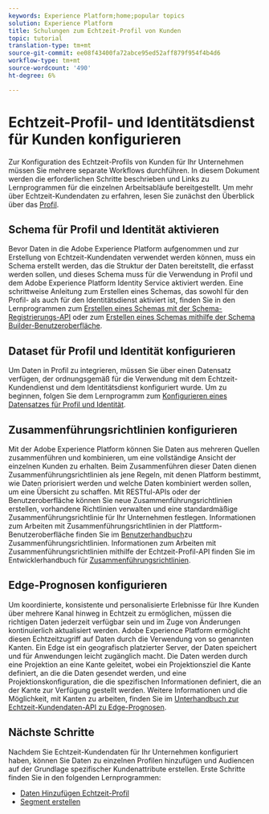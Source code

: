 ```yaml
---
keywords: Experience Platform;home;popular topics
solution: Experience Platform
title: Schulungen zum Echtzeit-Profil von Kunden
topic: tutorial
translation-type: tm+mt
source-git-commit: ee08f43400fa72abce95ed52aff879f954f4b4d6
workflow-type: tm+mt
source-wordcount: '490'
ht-degree: 6%

---
```



# Echtzeit-Profil- und Identitätsdienst für Kunden konfigurieren

Zur Konfiguration des Echtzeit-Profils von Kunden für Ihr Unternehmen müssen Sie mehrere separate Workflows durchführen. In diesem Dokument werden die erforderlichen Schritte beschrieben und Links zu Lernprogrammen für die einzelnen Arbeitsabläufe bereitgestellt. Um mehr über Echtzeit-Kundendaten zu erfahren, lesen Sie zunächst den Überblick über das [Profil](../profile/home.md).

## Schema für Profil und Identität aktivieren

Bevor Daten in die Adobe Experience Platform aufgenommen und zur Erstellung von Echtzeit-Kundendaten verwendet werden können, muss ein Schema erstellt werden, das die Struktur der Daten bereitstellt, die erfasst werden sollen, und dieses Schema muss für die Verwendung in Profil und dem Adobe Experience Platform Identity Service aktiviert werden. Eine schrittweise Anleitung zum Erstellen eines Schemas, das sowohl für den Profil- als auch für den Identitätsdienst aktiviert ist, finden Sie in den Lernprogrammen zum [Erstellen eines Schemas mit der Schema-Registrierungs-API](../xdm/tutorials/create-schema-api.md) oder zum [Erstellen eines Schemas mithilfe der Schema Builder-Benutzeroberfläche](../xdm/tutorials/create-schema-ui.md).

## Dataset für Profil und Identität konfigurieren

Um Daten in Profil zu integrieren, müssen Sie über einen Datensatz verfügen, der ordnungsgemäß für die Verwendung mit dem Echtzeit-Kundendienst und dem Identitätsdienst konfiguriert wurde. Um zu beginnen, folgen Sie dem Lernprogramm zum [Konfigurieren eines Datensatzes für Profil und Identität](../profile/tutorials/dataset-configuration.md).

## Zusammenführungsrichtlinien konfigurieren

Mit der Adobe Experience Platform können Sie Daten aus mehreren Quellen zusammenführen und kombinieren, um eine vollständige Ansicht der einzelnen Kunden zu erhalten. Beim Zusammenführen dieser Daten dienen Zusammenführungsrichtlinien als jene Regeln, mit denen Platform bestimmt, wie Daten priorisiert werden und welche Daten kombiniert werden sollen, um eine Übersicht zu schaffen. Mit RESTful-APIs oder der Benutzeroberfläche können Sie neue Zusammenführungsrichtlinien erstellen, vorhandene Richtlinien verwalten und eine standardmäßige Zusammenführungsrichtlinie für Ihr Unternehmen festlegen. Informationen zum Arbeiten mit Zusammenführungsrichtlinien in der Plattform-Benutzeroberfläche finden Sie im [Benutzerhandbuch](../profile/ui/merge-policies.md)zu Zusammenführungsrichtlinien. Informationen zum Arbeiten mit Zusammenführungsrichtlinien mithilfe der Echtzeit-Profil-API finden Sie im Entwicklerhandbuch für [Zusammenführungsrichtlinien](../profile/api/merge-policies.md).

## Edge-Prognosen konfigurieren

Um koordinierte, konsistente und personalisierte Erlebnisse für Ihre Kunden über mehrere Kanal hinweg in Echtzeit zu ermöglichen, müssen die richtigen Daten jederzeit verfügbar sein und im Zuge von Änderungen kontinuierlich aktualisiert werden. Adobe Experience Platform ermöglicht diesen Echtzeitzugriff auf Daten durch die Verwendung von so genannten Kanten. Ein Edge ist ein geografisch platzierter Server, der Daten speichert und für Anwendungen leicht zugänglich macht. Die Daten werden durch eine Projektion an eine Kante geleitet, wobei ein Projektionsziel die Kante definiert, an die die Daten gesendet werden, und eine Projektionskonfiguration, die die spezifischen Informationen definiert, die an der Kante zur Verfügung gestellt werden. Weitere Informationen und die Möglichkeit, mit Kanten zu arbeiten, finden Sie im [Unterhandbuch zur Echtzeit-Kundendaten-API zu Edge-Prognosen](../profile/api/edge-projections.md).

## Nächste Schritte

Nachdem Sie Echtzeit-Kundendaten für Ihr Unternehmen konfiguriert haben, können Sie Daten zu einzelnen Profilen hinzufügen und Audiencen auf der Grundlage spezifischer Kundenattribute erstellen. Erste Schritte finden Sie in den folgenden Lernprogrammen:

* [Daten Hinzufügen Echtzeit-Profil](../profile/tutorials/add-profile-data.md)
* [Segment erstellen](../segmentation/tutorials/create-a-segment.md)